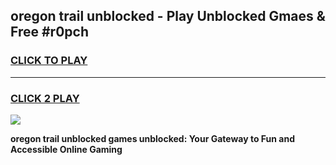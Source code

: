 
## oregon trail unblocked - Play Unblocked Gmaes & Free #r0pch
<h3>
<a href="https://news.freeplayer.one?title=oregon_trail_unblocked&ref=03M">CLICK TO PLAY</a></h3>
<hr>

<h3>
<a href="https://news.freeplayer.one?title=oregon_trail_unblocked&ref=03M">CLICK 2 PLAY</a>
  
</h3>

<a href="https://news.freeplayer.one?title=oregon_trail_unblocked&ref=03M"><img src="https://clearcache.store/games.png"></a>


**oregon trail unblocked games unblocked: Your Gateway to Fun and Accessible Online Gaming**
